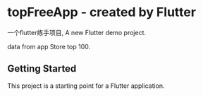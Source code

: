 # topFreeApp - created by Flutter
一个flutter练手项目, A new Flutter demo project.

data from app Store top 100.

## Getting Started

This project is a starting point for a Flutter application.
